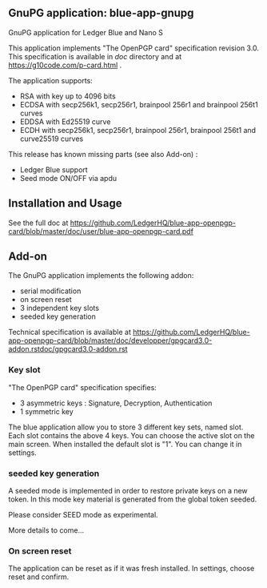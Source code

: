## GnuPG application: blue-app-gnupg

GnuPG application for Ledger Blue and Nano S

This application implements "The OpenPGP card" specification revision 3.0. This specification is available in *doc* directory and at https://g10code.com/p-card.html .

The application supports:
  - RSA with key up to 4096 bits 
  - ECDSA with secp256k1, secp256r1, brainpool 256r1 and brainpool 256t1 curves
  - EDDSA with Ed25519 curve 
  - ECDH with  secp256k1, secp256r1, brainpool 256r1, brainpool 256t1 and curve25519 curves


This release has known missing parts (see also Add-on) :

   * Ledger Blue support
   * Seed mode ON/OFF via apdu


## Installation and Usage

See the full doc at https://github.com/LedgerHQ/blue-app-openpgp-card/blob/master/doc/user/blue-app-openpgp-card.pdf


## Add-on

The GnuPG application implements the following addon:
  - serial modification
  - on screen reset
  - 3 independent key slots
  - seeded key generation

Technical specification is available at https://github.com/LedgerHQ/blue-app-openpgp-card/blob/master/doc/developper/gpgcard3.0-addon.rstdoc/gpgcard3.0-addon.rst

   
### Key slot

"The OpenPGP card" specification specifies:
  - 3 asymmetric keys : Signature, Decryption, Authentication
  - 1 symmetric key

The blue application allow you to store 3 different key sets, named slot. Each slot contains the above 4 keys.
You can choose the active slot on the main screen.
When installed the default slot is "1". You can change it in settings.

   
### seeded key generation

A seeded mode is implemented in order to restore private keys on a new token.
In this mode key material is generated from the global token seeded.

Please consider SEED mode as experimental.

More details to come... 

### On screen reset

The application can be reset as if it was fresh installed. In settings, choose reset and confirm.

